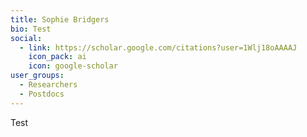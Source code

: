 ```yaml
---
title: Sophie Bridgers
bio: Test
social:
  - link: https://scholar.google.com/citations?user=1Wlj18oAAAAJ
    icon_pack: ai
    icon: google-scholar
user_groups:
  - Researchers
  - Postdocs
---
```

Test